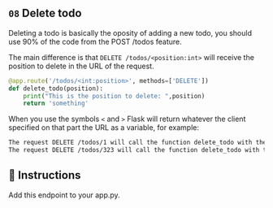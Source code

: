 ## `08` Delete todo

Deleting a todo is basically the oposity of adding a new todo, you should use 90% of the code from the POST /todos feature.

The main difference is that `DELETE /todos/<position:int>` will receive the position to delete in the URL of the request.

```python
@app.route('/todos/<int:position>', methods=['DELETE'])
def delete_todo(position):
    print("This is the position to delete: ",position)
    return 'something'
```

When you use the symbols `<` and `>` Flask will return whatever the client specified on that part the URL as a variable, for example:

```txt
The request DELETE /todos/1 will call the function delete_todo with the variable position == 1
The request DELETE /todos/323 will call the function delete_todo with the variable position == 323
```

## 📝 Instructions

Add this endpoint to your app.py.